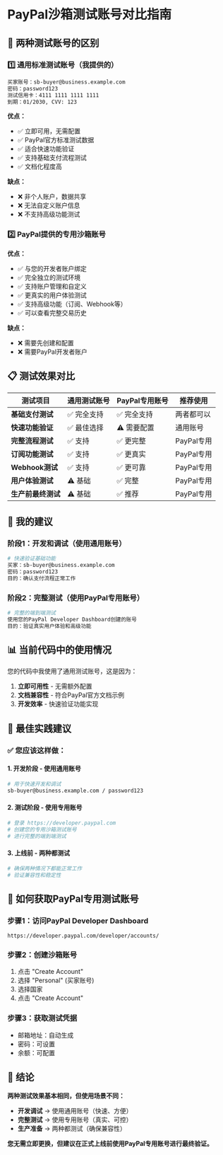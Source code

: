 # PayPal沙箱测试账号对比指南

## 🎯 两种测试账号的区别

### 1️⃣ 通用标准测试账号（我提供的）
```bash
买家账号：sb-buyer@business.example.com
密码：password123
测试信用卡：4111 1111 1111 1111
到期：01/2030, CVV: 123
```

**优点：**
- ✅ 立即可用，无需配置
- ✅ PayPal官方标准测试数据
- ✅ 适合快速功能验证
- ✅ 支持基础支付流程测试
- ✅ 文档化程度高

**缺点：**
- ❌ 非个人账户，数据共享
- ❌ 无法自定义账户信息
- ❌ 不支持高级功能测试

### 2️⃣ PayPal提供的专用沙箱账号

**优点：**
- ✅ 与您的开发者账户绑定
- ✅ 完全独立的测试环境
- ✅ 支持账户管理和自定义
- ✅ 更真实的用户体验测试
- ✅ 支持高级功能（订阅、Webhook等）
- ✅ 可以查看完整交易历史

**缺点：**
- ❌ 需要先创建和配置
- ❌ 需要PayPal开发者账户

## 📋 测试效果对比

| 测试项目 | 通用测试账号 | PayPal专用账号 | 推荐使用 |
|---------|-------------|---------------|---------|
| **基础支付测试** | ✅ 完全支持 | ✅ 完全支持 | 两者都可以 |
| **快速功能验证** | ✅ 最佳选择 | ⚠️ 需要配置 | 通用账号 |
| **完整流程测试** | ✅ 支持 | ✅ 更完整 | PayPal专用 |
| **订阅功能测试** | ✅ 支持 | ✅ 更真实 | PayPal专用 |
| **Webhook测试** | ✅ 支持 | ✅ 更可靠 | PayPal专用 |
| **用户体验测试** | ⚠️ 基础 | ✅ 完整 | PayPal专用 |
| **生产前最终测试** | ⚠️ 基础 | ✅ 推荐 | PayPal专用 |

## 🚀 我的建议

### 阶段1：开发和调试（使用通用账号）
```bash
# 快速验证基础功能
买家：sb-buyer@business.example.com  
密码：password123
目的：确认支付流程正常工作
```

### 阶段2：完整测试（使用PayPal专用账号）
```bash
# 完整的端到端测试
使用您的PayPal Developer Dashboard创建的账号
目的：验证真实用户体验和高级功能
```

## 📊 当前代码中的使用情况

您的代码中我使用了通用测试账号，这是因为：

1. **立即可用性** - 无需额外配置
2. **文档兼容性** - 符合PayPal官方文档示例
3. **开发效率** - 快速验证功能实现

## 🎯 最佳实践建议

### ✅ 您应该这样做：

#### 1. 开发阶段 - 使用通用账号
```bash
# 用于快速开发和调试
sb-buyer@business.example.com / password123
```

#### 2. 测试阶段 - 使用专用账号
```bash
# 登录 https://developer.paypal.com
# 创建您的专用沙箱测试账号
# 进行完整的端到端测试
```

#### 3. 上线前 - 两种都测试
```bash
# 确保两种情况下都能正常工作
# 验证兼容性和稳定性
```

## 🔧 如何获取PayPal专用测试账号

### 步骤1：访问PayPal Developer Dashboard
```
https://developer.paypal.com/developer/accounts/
```

### 步骤2：创建沙箱账号
1. 点击 "Create Account"
2. 选择 "Personal" (买家账号)
3. 选择国家
4. 点击 "Create Account"

### 步骤3：获取测试凭据
- 邮箱地址：自动生成
- 密码：可设置
- 余额：可配置

## 🎉 结论

**两种测试效果基本相同，但使用场景不同：**

- **开发调试** → 使用通用账号（快速、方便）
- **完整测试** → 使用专用账号（真实、可控）
- **生产准备** → 两种都测试（确保兼容性）

**您无需立即更换，但建议在正式上线前使用PayPal专用账号进行最终验证。** 